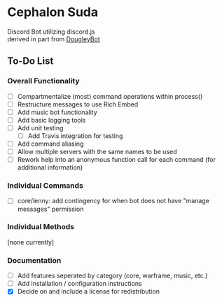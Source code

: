 # Cephalon Suda
Discord Bot utilizing discord.js  
derived in part from [DougleyBot](https://github.com/SteamingMutt/DougleyBot)

## To-Do List
### Overall Functionality
- [ ] Compartmentalize (most) command operations within process()
- [ ] Restructure messages to use Rich Embed
- [ ] Add music bot functionality
- [ ] Add basic logging tools
- [ ] Add unit testing
    - [ ] Add Travis integration for testing
- [ ] Add command aliasing
- [ ] Allow multiple servers with the same names to be used
- [ ] Rework help into an anonymous function call for each command (for additional information)

### Individual Commands
- [ ] core/lenny: add contingency for when bot does not have "manage messages" permission

### Individual Methods
[none currently]

### Documentation
- [ ] Add features seperated by category (core, warframe, music, etc.)
- [ ] Add installation / configuration instructions
- [x] Decide on and include a license for redistribution
